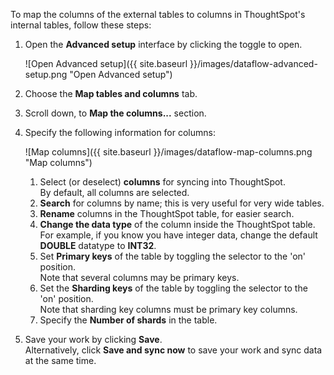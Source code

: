 To map the columns of the external tables to columns in ThoughtSpot's internal tables, follow these steps:

1. Open the **Advanced setup** interface by clicking the toggle to open.

    ![Open Advanced setup]({{ site.baseurl }}/images/dataflow-advanced-setup.png "Open Advanced setup")

2. Choose the **Map tables and columns** tab.

3. Scroll down, to **Map the columns...** section.

4. Specify the following information for columns:

   ![Map columns]({{ site.baseurl }}/images/dataflow-map-columns.png "Map columns")

   1. Select (or deselect) **columns** for syncing into ThoughtSpot.<br/>By default, all columns are selected.
   2. **Search** for columns by name; this is very useful for very wide tables.
   3. **Rename** columns in the ThoughtSpot table, for easier search.
   4. **Change the data type** of the column inside the ThoughtSpot table.<br/>For example, if you know you have integer data, change the default **DOUBLE** datatype to **INT32**.
   5. Set **Primary keys** of the table by toggling the selector to the 'on' position.<br/>Note that several columns may be primary keys.
   6. Set the **Sharding keys** of the table by toggling the selector to the 'on' position.<br/>Note that sharding key columns must be primary key columns.
   7. Specify the **Number of shards** in the table.

5. Save your work by clicking **Save**.<br/>Alternatively, click **Save and sync now** to save your work and sync data at the same time.
